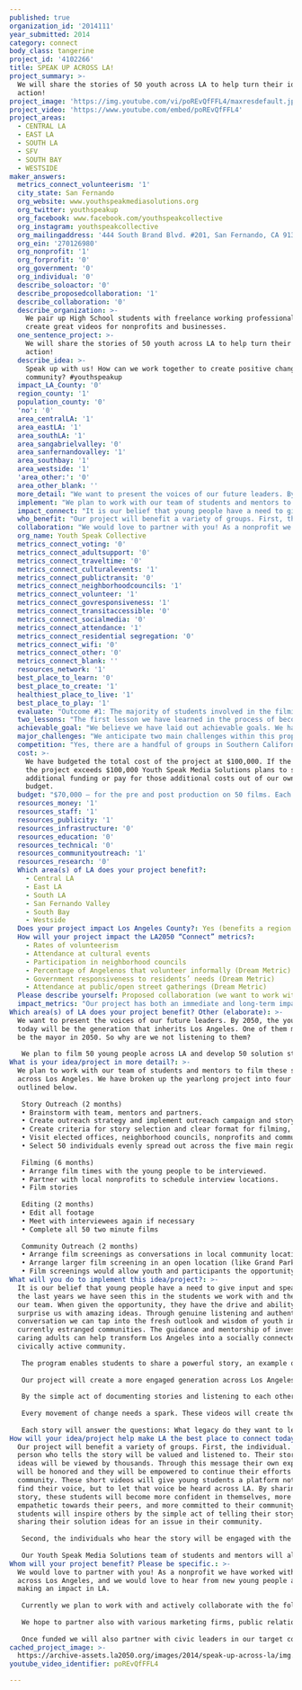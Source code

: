 ```yaml
---
published: true
organization_id: '2014111'
year_submitted: 2014
category: connect
body_class: tangerine
project_id: '4102266'
title: SPEAK UP ACROSS LA!
project_summary: >-
  We will share the stories of 50 youth across LA to help turn their ideas in
  action! 
project_image: 'https://img.youtube.com/vi/poREvQfFFL4/maxresdefault.jpg'
project_video: 'https://www.youtube.com/embed/poREvQfFFL4'
project_areas:
  - CENTRAL LA
  - EAST LA
  - SOUTH LA
  - SFV
  - SOUTH BAY
  - WESTSIDE
maker_answers:
  metrics_connect_volunteerism: '1'
  city_state: San Fernando
  org_website: www.youthspeakmediasolutions.org
  org_twitter: youthspeakup
  org_facebook: www.facebook.com/youthspeakcollective
  org_instagram: youthspeakcollective
  org_mailingaddress: '444 South Brand Blvd. #201, San Fernando, CA 91340'
  org_ein: '270126980'
  org_nonprofit: '1'
  org_forprofit: '0'
  org_government: '0'
  org_individual: '0'
  describe_soloactor: '0'
  describe_proposedcollaboration: '1'
  describe_collaboration: '0'
  describe_organization: >-
    We pair up High School students with freelance working professionals to
    create great videos for nonprofits and businesses. 
  one_sentence_project: >-
    We will share the stories of 50 youth across LA to help turn their ideas in
    action! 
  describe_idea: >-
    Speak up with us! How can we work together to create positive change in your
    community? #youthspeakup
  impact_LA_County: '0'
  region_county: '1'
  population_county: '0'
  'no': '0'
  area_centralLA: '1'
  area_eastLA: '1'
  area_southLA: '1'
  area_sangabrielvalley: '0'
  area_sanfernandovalley: '1'
  area_southbay: '1'
  area_westside: '1'
  'area_other:': '0'
  area_other_blank: ''
  more_detail: "We want to present the voices of our future leaders. By 2050, the youth of today will be the generation that inherits Los Angeles. One of them may even be the mayor in 2050. So why are we not listening to them?\r\n\r\nWe plan to film 50 young people across LA and develop 50 solution stories. These short films will be shown in nontraditional and traditional settings in communities throughout Los Angeles. These stories will inspire others to follow their passion and be the difference they want to see in their community. Viewers of these short films can learn from these stories and in turn new partnerships will form because of this candid and powerful form of sharing solutions. "
  implement: "We plan to work with our team of students and mentors to film these stories across Los Angeles. We have broken up the yearlong project into four stages, outlined below. \r\n\r\nStory Outreach (2 months) \r\n• Brainstorm with team, mentors and partners. \r\n• Create outreach strategy and implement outreach campaign and story website to collect stories across Los Angeles. \r\n• Create criteria for story selection and clear format for filming, editing and the interview process. \r\n• Visit elected offices, neighborhood councils, nonprofits and community centers to present on our mission and vision to document inspiring stories from our young people. \r\n• Select 50 individuals evenly spread out across the five main regions of Los Angeles (South LA, East LA, Central LA, West Side and Valley) \r\n\r\nFilming (6 months) \r\n• Arrange film times with the young people to be interviewed.\r\n• Partner with local nonprofits to schedule interview locations. \r\n• Film stories \r\n\r\nEditing (2 months) \r\n• Edit all footage\r\n• Meet with interviewees again if necessary\r\n• Complete all 50 two minute films\r\n\r\nCommunity Outreach (2 months) \r\n• Arrange film screenings as conversations in local community locations. \r\n• Arrange larger film screening in an open location (like Grand Park) in Central Los Angeles. \r\n• Film screenings would allow youth and participants the opportunity to speak up after each film screening. We plan for break out conversations around the topics the stories evoke. \r\n"
  impact_connect: "It is our belief that young people have a need to give input and speak up. In the last years we have seen this in the students we work with and the staff on our team.  When given the opportunity, they have the drive and ability to surprise us with amazing ideas. Through genuine listening and authentic conversation we can tap into the fresh outlook and wisdom of youth in our currently estranged communities. The guidance and mentorship of invested, caring adults can help transform Los Angeles into a socially connected, civically active community.\r\n\r\nThe program enables students to share a powerful story, an example of how they plan to be the change they see in their community.  Young people will be able share how they give back and inspire others to step up in volunteer roles in their community, schools and city. Sharing stories among the community, residents create the type of human connections that play an important role in civic engagement, emotional intelligence and self-confidence we need to succeed and create a more connected LA.\r\n\r\nOur project will create a more engaged generation across Los Angeles and develop a line of stories that bind our experiences and commitment to give back. Once we present the stories in the communities they were born, the stories will be connected to others and potential partnerships will form. \r\n\r\nBy the simple act of documenting stories and listening to each other we also see our project impacting our society at 2050.  These films will remind one another of our shared humanity, strengthen and build the connections between people and creating a culture of understanding  in our higher risk communities in Los Angeles.\r\n\r\nEvery movement of change needs a spark. These videos will create the spark. The film screenings will fan this energy and create conversations between people that will spread and continue for years. In the long run impacting the individual telling the story and the people who heard their story. \r\n\r\nEach story will answer the questions: What legacy do they want to leave in their community? How do they see LA in 2050 if we all volunteered our time? How do they currently make an impact in their community? These videos could be the first step towards creating the impact that we need to transform our community. \r\n"
  who_benefit: "Our project will benefit a variety of groups. First, the individual. The person who tells the story will be valued and listened to. Their story and ideas will be viewed by thousands. Through this message their own experiences will be honored and they will be empowered to continue their efforts in the community. These short videos will give young students a platform not only to find their voice, but to let that voice be heard across LA. By sharing their story, these students will become more confident in themselves, more empathetic towards their peers, and more committed to their community. These students will inspire others by the simple act of telling their story and sharing their solution ideas for an issue in their community. \r\n\r\nSecond, the individuals who hear the story will be engaged with the message and will be encouraged to find a way to partner with the storyteller. Through our film screening sessions we hope to inspire new partnerships and collaborative efforts through these stories and films. \r\n\r\nOur Youth Speak Media Solutions team of students and mentors will also benefit from this project as they will experience the stories first hand during the time of production. Our team of students also become inspired to give back to their communities after capturing such powerful stories and witnessing the positive work organizations are doing across Los Angeles. \r\n"
  collaboration: "We would love to partner with you! As a nonprofit we have worked with groups across Los Angeles, and we would love to hear from new young people and groups making an impact in LA.\r\n\r\nCurrently we plan to work with and actively collaborate with the following nonprofit and business partners: Youth Justice Coalition, The Hub LA, New Leaders Council, Proyecto Pastoral, Boys and Girls Club of Venice, and Unusual Suspects Theatre Company. We plan to reach out to other established and grassroots organizations throughout Los Angeles in our target communities once the campaign is funded. \r\n\r\nWe hope to partner also with various marketing firms, public relation organizations and media outlets to communicate these stories to as broad of an audience as possible. Some of which include, MTA that could showcase these short films in bus routes across Los Angeles. We currently have media partnerships with LATV, CNN, NBC, Junker Wagner Marketing, Media Image Public Relations and AK Design Strategies. \r\n\r\nOnce funded we will also partner with civic leaders in our target communities along with local neighborhood councils and the elected council members in that district. We know that by partnering with elected leaders in local, city and state levels we can create conversations both at the community and policy levels to really affect change and give an avenue for the students solutions and voice. \r\n"
  org_name: Youth Speak Collective
  metrics_connect_voting: '0'
  metrics_connect_adultsupport: '0'
  metrics_connect_traveltime: '0'
  metrics_connect_culturalevents: '1'
  metrics_connect_publictransit: '0'
  metrics_connect_neighborhoodcouncils: '1'
  metrics_connect_volunteer: '1'
  metrics_connect_govresponsiveness: '1'
  metrics_connect_transitaccessible: '0'
  metrics_connect_socialmedia: '0'
  metrics_connect_attendance: '1'
  metrics_connect_residential segregation: '0'
  metrics_connect_wifi: '0'
  metrics_connect_other: '0'
  metrics_connect_blank: ''
  resources_network: '1'
  best_place_to_learn: '0'
  best_place_to_create: '1'
  healthiest_place_to_live: '1'
  best_place_to_play: '1'
  evaluate: "Outcome #1: The majority of students involved in the filming of their stories will have reported increased self-awareness and social awareness. These young people (ages 16-24) will have expressed greater ambition and motivation to succeed, specifically in their community in the City of Los Angeles.\r\n\r\nOutcome #2: Eighty percent of participants in the community screening should feel a desire to be more civic-minded. Through the viewing of these impact stories, participants will be engaged and inspired through the films and facilitated conversation after film screenings.\r\n\r\nOutcome #3: In the course of the year following the creation of the films and screenings, the community that was specifically engaged (example: Boyle Heights, not entire East Los Angeles) will see a 20% increase in civic engagement. This will be measured by voting rates at neighborhood council elections, participants in major volunteer events in community and intern/volunteer rates at local nonprofits. \r\n\r\nOutcome #4: A coalition of individuals and nonprofits across Los Angeles would be created to tackle some of the issues that have been heard through the videos. This network would start to meet on a regular basis soon after the screenings. \r\n"
  two_lessons: "The first lesson we have learned in the process of becoming a youth-driven nonprofit, is to listen. This has been an acquired skill that we continue to grow in as staff and mentors to the students in our programs. As adults we can easily dismiss the youth in our community, but we have learned to listen and take their ideas and help put them into action. Many of our programs are an example of the youth speaking up about issues in their community and creating a solution that is supporting by civic leaders. \r\n\r\nThe second lesson we have learned is about the power of media and the way in which today’s youth utilize it. Young people today incorporate media into their lives in almost a minute to minute basis. It is immediately accessible 24 hours a day, seven days a week. It is the medium in which our youth of today inform one another and themselves. Media, movies and phones have taken over our modes of communication and we have learned to utilize the strengths of our students and staff.\r\n"
  achievable_goal: "We believe we have laid out achievable goals. We have a team of 20 students and 5 mentors that can juggle an average of 6 jobs a week that would allow us to engage 50 individuals within the time allowed. We have learned as creative professionals to be organized with our work load, having priorities each week and setting benchmarks for our progress. \r\n\r\nAs a program of the nonprofit, Youth Speak Collective we have an additional team of staff, boardmembers and advisory council members that will assist in our planning, outreach and development of our program goals. \r\n"
  major_challenges: "We anticipate two main challenges within this proposal. The first is the amount of individuals that we will be working with and the scheduling of time and the details that this will encompass. With so many stories to tell we will be working with our students schedules, our mentors work schedules and the individual’s schedules. We plan to allocate a portion of the funding to be able to hire and designate one point person for this project. In film terms this would be our Producer. Our strategy for making a smoother storytelling and editing process we plan on having one specific person do the communication with the young people telling their stories. \r\n\r\nThe second challenge that we foresee is related to the concise telling of stories. In order to make an effective film that people would watch online we believe that all stories should be under two minutes each. In order to do this more effectively we plan to reach out to our public relations and marketing partners who can work with us pro bono to assist in some branding and outreach techniques to help people tell their story more efficiently and really explain their solution in a manner that makes an impact. "
  competition: "Yes, there are a handful of groups in Southern California that do similar work to Youth Speak Media Solutions, as far as working with an at risk population, training them in a creative field and giving them hands on job training and paid work experience. Due to the fact that we partner with many freelance industry professionals, we believe our work is at a higher quality of these groups in Southern California but also believe that there is an opportunity to partner with them on multiple levels. We hope to trade “best practices” with others on volunteer management, training techniques and tactics for working with our clients collaboratively. \r\n\r\nWhat makes Youth Speak Media Solutions unique is our approach to programming and our success as a social enterprise venture. Our organization’s name stems from its commitment to providing youth with the opportunity to ‘speak’ – to be vocal and empowered, helping develop the very programs they participate in, programs that improve the health of their neighborhoods. Our success as a social enterprise has created revenue for our digital arts programs and provides a creative career path for the students we work with.\r\n"
  cost: >-
    We have budgeted the total cost of the project at $100,000. If the cost of
    the project exceeds $100,000 Youth Speak Media Solutions plans to seek
    additional funding or pay for those additional costs out of our own program
    budget.
  budget: "$70,000 – for the pre and post production on 50 films. Each film to be 1-2 minutes in length. We estimate approximately $1,500 per film. This would include the student fees, mentor stipend, mileage costs, equipment rental and other costs associated with pre and post production.\r\n\r\n$10,000 – for the Producer. This amount would be a contract with an individual to manage the grant, the goals, the students and mentors. \r\n\r\n$10,000 – for an event planner that would lead in the planning and logistics of film screenings. \r\n\r\n$5,000 – administrative fee for the nonprofit Youth Speak Collective to provide office space, insurance and oversight for the project as needed\r\n\r\n$5,000 – for fees, supplies and refreshments to host 5 film screenings in communities in LA and one larger event in downtown Los Angeles\r\n"
  resources_money: '1'
  resources_staff: '1'
  resources_publicity: '1'
  resources_infrastructure: '0'
  resources_education: '0'
  resources_technical: '0'
  resources_communityoutreach: '1'
  resources_research: '0'
  Which area(s) of LA does your project benefit?:
    - Central LA
    - East LA
    - South LA
    - San Fernando Valley
    - South Bay
    - Westside
  Does your project impact Los Angeles County?: Yes (benefits a region of LA County)
  How will your project impact the LA2050 “Connect” metrics?:
    - Rates of volunteerism
    - Attendance at cultural events
    - Participation in neighborhood councils
    - Percentage of Angelenos that volunteer informally (Dream Metric)
    - Government responsiveness to residents’ needs (Dream Metric)
    - Attendance at public/open street gatherings (Dream Metric)
  Please describe yourself: Proposed collaboration (we want to work with partners!)
  impact_metrics: "Our project has both an immediate and long-term impact in Los Angeles. The 50 individuals initially involved in the program will feel an immediate social connectedness to each other and their community. \r\n\r\nThe 50 films that are developed through the power of social media and community film screenings can have an impact that we estimate to hit 100,000 people. This inter-generational relationship building will make a powerful impact across generations. The young people sharing their stories will empower professionals to connect themselves to local nonprofits, become civically active and volunteer with community groups. The students through the filming and screening process will find adult allies that actually listen and care about what they have to say and contribute. To give voice is to give a stake in the public discourse, and that is what our project with Youth Speak Media Solutions intends to do. \r\n\r\nThe participants in the film screenings and discussion will be inspired to volunteer more or become more involved in local government. As young stakeholders, students will become more civic-minded, attend more volunteer events and be motivated to simply vote in order to get their voice heard. With involvement of many community partners throughout the process, we are breathing new life into a city where citizen’s care and neighbors talk to each other.\r\n\r\nThe students we interview are the individuals that others follow. If they set a good example and affect change in their social spheres, a domino effect of social awareness, civic engagement, and increased volunteerism among Los Angelenos city-wide is possible. \r\n"
Which area(s) of LA does your project benefit? Other (elaborate): >-
  We want to present the voices of our future leaders. By 2050, the youth of
  today will be the generation that inherits Los Angeles. One of them may even
  be the mayor in 2050. So why are we not listening to them?
   
   We plan to film 50 young people across LA and develop 50 solution stories. These short films will be shown in nontraditional and traditional settings in communities throughout Los Angeles. These stories will inspire others to follow their passion and be the difference they want to see in their community. Viewers of these short films can learn from these stories and in turn new partnerships will form because of this candid and powerful form of sharing solutions.
What is your idea/project in more detail?: >-
  We plan to work with our team of students and mentors to film these stories
  across Los Angeles. We have broken up the yearlong project into four stages,
  outlined below. 
   
   Story Outreach (2 months) 
   • Brainstorm with team, mentors and partners. 
   • Create outreach strategy and implement outreach campaign and story website to collect stories across Los Angeles. 
   • Create criteria for story selection and clear format for filming, editing and the interview process. 
   • Visit elected offices, neighborhood councils, nonprofits and community centers to present on our mission and vision to document inspiring stories from our young people. 
   • Select 50 individuals evenly spread out across the five main regions of Los Angeles (South LA, East LA, Central LA, West Side and Valley) 
   
   Filming (6 months) 
   • Arrange film times with the young people to be interviewed.
   • Partner with local nonprofits to schedule interview locations. 
   • Film stories 
   
   Editing (2 months) 
   • Edit all footage
   • Meet with interviewees again if necessary
   • Complete all 50 two minute films
   
   Community Outreach (2 months) 
   • Arrange film screenings as conversations in local community locations. 
   • Arrange larger film screening in an open location (like Grand Park) in Central Los Angeles. 
   • Film screenings would allow youth and participants the opportunity to speak up after each film screening. We plan for break out conversations around the topics the stories evoke.
What will you do to implement this idea/project?: >-
  It is our belief that young people have a need to give input and speak up. In
  the last years we have seen this in the students we work with and the staff on
  our team. When given the opportunity, they have the drive and ability to
  surprise us with amazing ideas. Through genuine listening and authentic
  conversation we can tap into the fresh outlook and wisdom of youth in our
  currently estranged communities. The guidance and mentorship of invested,
  caring adults can help transform Los Angeles into a socially connected,
  civically active community.
   
   The program enables students to share a powerful story, an example of how they plan to be the change they see in their community. Young people will be able share how they give back and inspire others to step up in volunteer roles in their community, schools and city. Sharing stories among the community, residents create the type of human connections that play an important role in civic engagement, emotional intelligence and self-confidence we need to succeed and create a more connected LA.
   
   Our project will create a more engaged generation across Los Angeles and develop a line of stories that bind our experiences and commitment to give back. Once we present the stories in the communities they were born, the stories will be connected to others and potential partnerships will form. 
   
   By the simple act of documenting stories and listening to each other we also see our project impacting our society at 2050. These films will remind one another of our shared humanity, strengthen and build the connections between people and creating a culture of understanding in our higher risk communities in Los Angeles.
   
   Every movement of change needs a spark. These videos will create the spark. The film screenings will fan this energy and create conversations between people that will spread and continue for years. In the long run impacting the individual telling the story and the people who heard their story. 
   
   Each story will answer the questions: What legacy do they want to leave in their community? How do they see LA in 2050 if we all volunteered our time? How do they currently make an impact in their community? These videos could be the first step towards creating the impact that we need to transform our community.
How will your idea/project help make LA the best place to connect today? In LA2050?: >-
  Our project will benefit a variety of groups. First, the individual. The
  person who tells the story will be valued and listened to. Their story and
  ideas will be viewed by thousands. Through this message their own experiences
  will be honored and they will be empowered to continue their efforts in the
  community. These short videos will give young students a platform not only to
  find their voice, but to let that voice be heard across LA. By sharing their
  story, these students will become more confident in themselves, more
  empathetic towards their peers, and more committed to their community. These
  students will inspire others by the simple act of telling their story and
  sharing their solution ideas for an issue in their community. 
   
   Second, the individuals who hear the story will be engaged with the message and will be encouraged to find a way to partner with the storyteller. Through our film screening sessions we hope to inspire new partnerships and collaborative efforts through these stories and films. 
   
   Our Youth Speak Media Solutions team of students and mentors will also benefit from this project as they will experience the stories first hand during the time of production. Our team of students also become inspired to give back to their communities after capturing such powerful stories and witnessing the positive work organizations are doing across Los Angeles.
Whom will your project benefit? Please be specific.: >-
  We would love to partner with you! As a nonprofit we have worked with groups
  across Los Angeles, and we would love to hear from new young people and groups
  making an impact in LA.
   
   Currently we plan to work with and actively collaborate with the following nonprofit and business partners: Youth Justice Coalition, The Hub LA, New Leaders Council, Proyecto Pastoral, Boys and Girls Club of Venice, and Unusual Suspects Theatre Company. We plan to reach out to other established and grassroots organizations throughout Los Angeles in our target communities once the campaign is funded. 
   
   We hope to partner also with various marketing firms, public relation organizations and media outlets to communicate these stories to as broad of an audience as possible. Some of which include, MTA that could showcase these short films in bus routes across Los Angeles. We currently have media partnerships with LATV, CNN, NBC, Junker Wagner Marketing, Media Image Public Relations and AK Design Strategies. 
   
   Once funded we will also partner with civic leaders in our target communities along with local neighborhood councils and the elected council members in that district. We know that by partnering with elected leaders in local, city and state levels we can create conversations both at the community and policy levels to really affect change and give an avenue for the students solutions and voice.
cached_project_image: >-
  https://archive-assets.la2050.org/images/2014/speak-up-across-la/img.youtube.com/vi/poREvQfFFL4/maxresdefault.jpg
youtube_video_identifier: poREvQfFFL4

---
```

